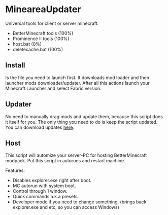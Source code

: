 # MineareaUpdater
Universal tools for client or server minecraft.
- BetterMinecraft tools (100%) 
- Prominence II tools (100%)
- host.bat (0%)
- deletecache.bat (100%)

## Install
Is the file you need to launch first. It downloads mod loader and then launcher mods downloader/updater.
After all this actions launch your Minecraft Launcher and select Fabric version.

## Updater
No need to manually drag mods and update them, because this script does it itself for you.
The only thing you need to do is keep the script updated. You can download updates [here](https://github.com/Rockstar234/MineareaUpdater/releases).

## Host
This script will automize your server-PC for hosting BetterMinecraft modpack. 
Put this script in autoruns and restart machine.

Features:
- Disables explorer.exe right after boot.
- MC autorun with system boot.
- Control through 1 window.
- Quick commands a.k.a presets.
- Developer mode if you need to change something. (brings back explorer.exe and etc, so you can access Windows)
